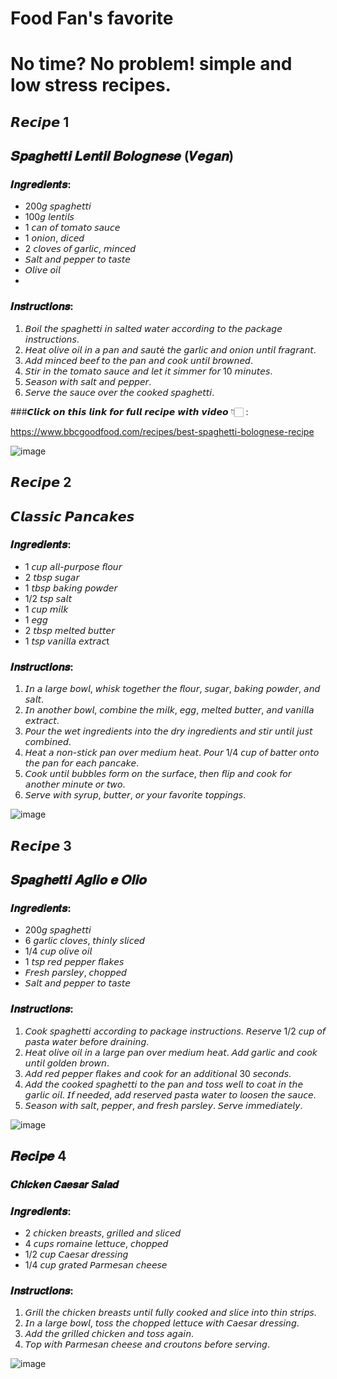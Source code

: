 
# Food Fan's favorite

# No time? No problem! simple and low stress recipes.

## 𝙍𝙚𝙘𝙞𝙥𝙚 1

## 𝑺𝒑𝒂𝒈𝒉𝒆𝒕𝒕𝒊 𝑳𝒆𝒏𝒕𝒊𝒍 𝑩𝒐𝒍𝒐𝒈𝒏𝒆𝒔𝒆 (𝑽𝒆𝒈𝒂𝒏)

### 𝑰𝒏𝒈𝒓𝒆𝒅𝒊𝒆𝒏𝒕𝒔:
- 200𝘨 𝘴𝘱𝘢𝘨𝘩𝘦𝘵𝘵𝘪
- 100𝘨 𝘭𝘦𝘯𝘵𝘪𝘭𝘴
- 1 𝘤𝘢𝘯 𝘰𝘧 𝘵𝘰𝘮𝘢𝘵𝘰 𝘴𝘢𝘶𝘤𝘦
- 1 𝘰𝘯𝘪𝘰𝘯, 𝘥𝘪𝘤𝘦𝘥
- 2 𝘤𝘭𝘰𝘷𝘦𝘴 𝘰𝘧 𝘨𝘢𝘳𝘭𝘪𝘤, 𝘮𝘪𝘯𝘤𝘦𝘥
- 𝘚𝘢𝘭𝘵 𝘢𝘯𝘥 𝘱𝘦𝘱𝘱𝘦𝘳 𝘵𝘰 𝘵𝘢𝘴𝘵𝘦
- 𝘖𝘭𝘪𝘷𝘦 𝘰𝘪𝘭
- 
### 𝑰𝒏𝒔𝒕𝒓𝒖𝒄𝒕𝒊𝒐𝒏𝒔:

1. 𝘉𝘰𝘪𝘭 𝘵𝘩𝘦 𝘴𝘱𝘢𝘨𝘩𝘦𝘵𝘵𝘪 𝘪𝘯 𝘴𝘢𝘭𝘵𝘦𝘥 𝘸𝘢𝘵𝘦𝘳 𝘢𝘤𝘤𝘰𝘳𝘥𝘪𝘯𝘨 𝘵𝘰 𝘵𝘩𝘦 𝘱𝘢𝘤𝘬𝘢𝘨𝘦 𝘪𝘯𝘴𝘵𝘳𝘶𝘤𝘵𝘪𝘰𝘯𝘴.
2. 𝘏𝘦𝘢𝘵 𝘰𝘭𝘪𝘷𝘦 𝘰𝘪𝘭 𝘪𝘯 𝘢 𝘱𝘢𝘯 𝘢𝘯𝘥 𝘴𝘢𝘶𝘵é 𝘵𝘩𝘦 𝘨𝘢𝘳𝘭𝘪𝘤 𝘢𝘯𝘥 𝘰𝘯𝘪𝘰𝘯 𝘶𝘯𝘵𝘪𝘭 𝘧𝘳𝘢𝘨𝘳𝘢𝘯𝘵.
3. 𝘈𝘥𝘥 𝘮𝘪𝘯𝘤𝘦𝘥 𝘣𝘦𝘦𝘧 𝘵𝘰 𝘵𝘩𝘦 𝘱𝘢𝘯 𝘢𝘯𝘥 𝘤𝘰𝘰𝘬 𝘶𝘯𝘵𝘪𝘭 𝘣𝘳𝘰𝘸𝘯𝘦𝘥.
4. 𝘚𝘵𝘪𝘳 𝘪𝘯 𝘵𝘩𝘦 𝘵𝘰𝘮𝘢𝘵𝘰 𝘴𝘢𝘶𝘤𝘦 𝘢𝘯𝘥 𝘭𝘦𝘵 𝘪𝘵 𝘴𝘪𝘮𝘮𝘦𝘳 𝘧𝘰𝘳 10 𝘮𝘪𝘯𝘶𝘵𝘦𝘴.
5. 𝘚𝘦𝘢𝘴𝘰𝘯 𝘸𝘪𝘵𝘩 𝘴𝘢𝘭𝘵 𝘢𝘯𝘥 𝘱𝘦𝘱𝘱𝘦𝘳.
6. 𝘚𝘦𝘳𝘷𝘦 𝘵𝘩𝘦 𝘴𝘢𝘶𝘤𝘦 𝘰𝘷𝘦𝘳 𝘵𝘩𝘦 𝘤𝘰𝘰𝘬𝘦𝘥 𝘴𝘱𝘢𝘨𝘩𝘦𝘵𝘵𝘪.

###𝘾𝙡𝙞𝙘𝙠 𝙤𝙣 𝙩𝙝𝙞𝙨 𝙡𝙞𝙣𝙠 𝙛𝙤𝙧 𝙛𝙪𝙡𝙡 𝙧𝙚𝙘𝙞𝙥𝙚 𝙬𝙞𝙩𝙝 𝙫𝙞𝙙𝙚𝙤 👇🏻 :

https://www.bbcgoodfood.com/recipes/best-spaghetti-bolognese-recipe

![image](https://github.com/user-attachments/assets/96fdd2b3-fbfa-4312-882a-ab2f731e87d8)


## 𝙍𝙚𝙘𝙞𝙥𝙚 2

## 𝘾𝙡𝙖𝙨𝙨𝙞𝙘 𝙋𝙖𝙣𝙘𝙖𝙠𝙚𝙨

### 𝑰𝒏𝒈𝒓𝒆𝒅𝒊𝒆𝒏𝒕𝒔:

- 1 𝘤𝘶𝘱 𝘢𝘭𝘭-𝘱𝘶𝘳𝘱𝘰𝘴𝘦 𝘧𝘭𝘰𝘶𝘳
- 2 𝘵𝘣𝘴𝘱 𝘴𝘶𝘨𝘢𝘳
- 1 𝘵𝘣𝘴𝘱 𝘣𝘢𝘬𝘪𝘯𝘨 𝘱𝘰𝘸𝘥𝘦𝘳
- 1/2 𝘵𝘴𝘱 𝘴𝘢𝘭𝘵
- 1 𝘤𝘶𝘱 𝘮𝘪𝘭𝘬
- 1 𝘦𝘨𝘨
- 2 𝘵𝘣𝘴𝘱 𝘮𝘦𝘭𝘵𝘦𝘥 𝘣𝘶𝘵𝘵𝘦𝘳
- 1 𝘵𝘴𝘱 𝘷𝘢𝘯𝘪𝘭𝘭𝘢 𝘦𝘹𝘵𝘳𝘢𝘤t

### 𝑰𝒏𝒔𝒕𝒓𝒖𝒄𝒕𝒊𝒐𝒏𝒔:
1. 𝘐𝘯 𝘢 𝘭𝘢𝘳𝘨𝘦 𝘣𝘰𝘸𝘭, 𝘸𝘩𝘪𝘴𝘬 𝘵𝘰𝘨𝘦𝘵𝘩𝘦𝘳 𝘵𝘩𝘦 𝘧𝘭𝘰𝘶𝘳, 𝘴𝘶𝘨𝘢𝘳, 𝘣𝘢𝘬𝘪𝘯𝘨 𝘱𝘰𝘸𝘥𝘦𝘳, 𝘢𝘯𝘥 𝘴𝘢𝘭𝘵.
2. 𝘐𝘯 𝘢𝘯𝘰𝘵𝘩𝘦𝘳 𝘣𝘰𝘸𝘭, 𝘤𝘰𝘮𝘣𝘪𝘯𝘦 𝘵𝘩𝘦 𝘮𝘪𝘭𝘬, 𝘦𝘨𝘨, 𝘮𝘦𝘭𝘵𝘦𝘥 𝘣𝘶𝘵𝘵𝘦𝘳, 𝘢𝘯𝘥 𝘷𝘢𝘯𝘪𝘭𝘭𝘢 𝘦𝘹𝘵𝘳𝘢𝘤𝘵.
3. 𝘗𝘰𝘶𝘳 𝘵𝘩𝘦 𝘸𝘦𝘵 𝘪𝘯𝘨𝘳𝘦𝘥𝘪𝘦𝘯𝘵𝘴 𝘪𝘯𝘵𝘰 𝘵𝘩𝘦 𝘥𝘳𝘺 𝘪𝘯𝘨𝘳𝘦𝘥𝘪𝘦𝘯𝘵𝘴 𝘢𝘯𝘥 𝘴𝘵𝘪𝘳 𝘶𝘯𝘵𝘪𝘭 𝘫𝘶𝘴𝘵 𝘤𝘰𝘮𝘣𝘪𝘯𝘦𝘥.
4. 𝘏𝘦𝘢𝘵 𝘢 𝘯𝘰𝘯-𝘴𝘵𝘪𝘤𝘬 𝘱𝘢𝘯 𝘰𝘷𝘦𝘳 𝘮𝘦𝘥𝘪𝘶𝘮 𝘩𝘦𝘢𝘵. 𝘗𝘰𝘶𝘳 1/4 𝘤𝘶𝘱 𝘰𝘧 𝘣𝘢𝘵𝘵𝘦𝘳 𝘰𝘯𝘵𝘰 𝘵𝘩𝘦 𝘱𝘢𝘯 𝘧𝘰𝘳 𝘦𝘢𝘤𝘩 𝘱𝘢𝘯𝘤𝘢𝘬𝘦.
5. 𝘊𝘰𝘰𝘬 𝘶𝘯𝘵𝘪𝘭 𝘣𝘶𝘣𝘣𝘭𝘦𝘴 𝘧𝘰𝘳𝘮 𝘰𝘯 𝘵𝘩𝘦 𝘴𝘶𝘳𝘧𝘢𝘤𝘦, 𝘵𝘩𝘦𝘯 𝘧𝘭𝘪𝘱 𝘢𝘯𝘥 𝘤𝘰𝘰𝘬 𝘧𝘰𝘳 𝘢𝘯𝘰𝘵𝘩𝘦𝘳 𝘮𝘪𝘯𝘶𝘵𝘦 𝘰𝘳 𝘵𝘸𝘰.
6. 𝘚𝘦𝘳𝘷𝘦 𝘸𝘪𝘵𝘩 𝘴𝘺𝘳𝘶𝘱, 𝘣𝘶𝘵𝘵𝘦𝘳, 𝘰𝘳 𝘺𝘰𝘶𝘳 𝘧𝘢𝘷𝘰𝘳𝘪𝘵𝘦 𝘵𝘰𝘱𝘱𝘪𝘯𝘨𝘴.

![image](https://github.com/user-attachments/assets/0a056515-e1ff-4d8a-9da4-14591fb52d0a)

## 𝙍𝙚𝙘𝙞𝙥𝙚 3

## 𝑺𝒑𝒂𝒈𝒉𝒆𝒕𝒕𝒊 𝑨𝒈𝒍𝒊𝒐 𝒆 𝑶𝒍𝒊𝒐

### 𝑰𝒏𝒈𝒓𝒆𝒅𝒊𝒆𝒏𝒕𝒔:
- 200𝘨 𝘴𝘱𝘢𝘨𝘩𝘦𝘵𝘵𝘪
- 6 𝘨𝘢𝘳𝘭𝘪𝘤 𝘤𝘭𝘰𝘷𝘦𝘴, 𝘵𝘩𝘪𝘯𝘭𝘺 𝘴𝘭𝘪𝘤𝘦𝘥
- 1/4 𝘤𝘶𝘱 𝘰𝘭𝘪𝘷𝘦 𝘰𝘪𝘭
- 1 𝘵𝘴𝘱 𝘳𝘦𝘥 𝘱𝘦𝘱𝘱𝘦𝘳 𝘧𝘭𝘢𝘬𝘦𝘴
- 𝘍𝘳𝘦𝘴𝘩 𝘱𝘢𝘳𝘴𝘭𝘦𝘺, 𝘤𝘩𝘰𝘱𝘱𝘦𝘥
- 𝘚𝘢𝘭𝘵 𝘢𝘯𝘥 𝘱𝘦𝘱𝘱𝘦𝘳 𝘵𝘰 𝘵𝘢𝘴𝘵𝘦

### 𝑰𝒏𝒔𝒕𝒓𝒖𝒄𝒕𝒊𝒐𝒏𝒔:

1. 𝘊𝘰𝘰𝘬 𝘴𝘱𝘢𝘨𝘩𝘦𝘵𝘵𝘪 𝘢𝘤𝘤𝘰𝘳𝘥𝘪𝘯𝘨 𝘵𝘰 𝘱𝘢𝘤𝘬𝘢𝘨𝘦 𝘪𝘯𝘴𝘵𝘳𝘶𝘤𝘵𝘪𝘰𝘯𝘴. 𝘙𝘦𝘴𝘦𝘳𝘷𝘦 1/2 𝘤𝘶𝘱 𝘰𝘧 𝘱𝘢𝘴𝘵𝘢 𝘸𝘢𝘵𝘦𝘳 𝘣𝘦𝘧𝘰𝘳𝘦 𝘥𝘳𝘢𝘪𝘯𝘪𝘯𝘨.
2. 𝘏𝘦𝘢𝘵 𝘰𝘭𝘪𝘷𝘦 𝘰𝘪𝘭 𝘪𝘯 𝘢 𝘭𝘢𝘳𝘨𝘦 𝘱𝘢𝘯 𝘰𝘷𝘦𝘳 𝘮𝘦𝘥𝘪𝘶𝘮 𝘩𝘦𝘢𝘵. 𝘈𝘥𝘥 𝘨𝘢𝘳𝘭𝘪𝘤 𝘢𝘯𝘥 𝘤𝘰𝘰𝘬 𝘶𝘯𝘵𝘪𝘭 𝘨𝘰𝘭𝘥𝘦𝘯 𝘣𝘳𝘰𝘸𝘯.
3. 𝘈𝘥𝘥 𝘳𝘦𝘥 𝘱𝘦𝘱𝘱𝘦𝘳 𝘧𝘭𝘢𝘬𝘦𝘴 𝘢𝘯𝘥 𝘤𝘰𝘰𝘬 𝘧𝘰𝘳 𝘢𝘯 𝘢𝘥𝘥𝘪𝘵𝘪𝘰𝘯𝘢𝘭 30 𝘴𝘦𝘤𝘰𝘯𝘥𝘴.
4. 𝘈𝘥𝘥 𝘵𝘩𝘦 𝘤𝘰𝘰𝘬𝘦𝘥 𝘴𝘱𝘢𝘨𝘩𝘦𝘵𝘵𝘪 𝘵𝘰 𝘵𝘩𝘦 𝘱𝘢𝘯 𝘢𝘯𝘥 𝘵𝘰𝘴𝘴 𝘸𝘦𝘭𝘭 𝘵𝘰 𝘤𝘰𝘢𝘵 𝘪𝘯 𝘵𝘩𝘦 𝘨𝘢𝘳𝘭𝘪𝘤 𝘰𝘪𝘭. 𝘐𝘧 𝘯𝘦𝘦𝘥𝘦𝘥, 𝘢𝘥𝘥 𝘳𝘦𝘴𝘦𝘳𝘷𝘦𝘥 𝘱𝘢𝘴𝘵𝘢 𝘸𝘢𝘵𝘦𝘳 𝘵𝘰 𝘭𝘰𝘰𝘴𝘦𝘯 𝘵𝘩𝘦 𝘴𝘢𝘶𝘤𝘦.
5. 𝘚𝘦𝘢𝘴𝘰𝘯 𝘸𝘪𝘵𝘩 𝘴𝘢𝘭𝘵, 𝘱𝘦𝘱𝘱𝘦𝘳, 𝘢𝘯𝘥 𝘧𝘳𝘦𝘴𝘩 𝘱𝘢𝘳𝘴𝘭𝘦𝘺. 𝘚𝘦𝘳𝘷𝘦 𝘪𝘮𝘮𝘦𝘥𝘪𝘢𝘵𝘦𝘭𝘺.

![image](https://github.com/user-attachments/assets/4947d8ab-dd8d-4342-a953-8fdb2841acef)

## 𝑹𝒆𝒄𝒊𝒑𝒆 4

### 𝑪𝒉𝒊𝒄𝒌𝒆𝒏 𝑪𝒂𝒆𝒔𝒂𝒓 𝑺𝒂𝒍𝒂𝒅

### 𝑰𝒏𝒈𝒓𝒆𝒅𝒊𝒆𝒏𝒕𝒔:
- 2 𝘤𝘩𝘪𝘤𝘬𝘦𝘯 𝘣𝘳𝘦𝘢𝘴𝘵𝘴, 𝘨𝘳𝘪𝘭𝘭𝘦𝘥 𝘢𝘯𝘥 𝘴𝘭𝘪𝘤𝘦𝘥
- 4 𝘤𝘶𝘱𝘴 𝘳𝘰𝘮𝘢𝘪𝘯𝘦 𝘭𝘦𝘵𝘵𝘶𝘤𝘦, 𝘤𝘩𝘰𝘱𝘱𝘦𝘥
- 1/2 𝘤𝘶𝘱 𝘊𝘢𝘦𝘴𝘢𝘳 𝘥𝘳𝘦𝘴𝘴𝘪𝘯𝘨
- 1/4 𝘤𝘶𝘱 𝘨𝘳𝘢𝘵𝘦𝘥 𝘗𝘢𝘳𝘮𝘦𝘴𝘢𝘯 𝘤𝘩𝘦𝘦𝘴𝘦

### 𝑰𝒏𝒔𝒕𝒓𝒖𝒄𝒕𝒊𝒐𝒏𝒔:
1. 𝘎𝘳𝘪𝘭𝘭 𝘵𝘩𝘦 𝘤𝘩𝘪𝘤𝘬𝘦𝘯 𝘣𝘳𝘦𝘢𝘴𝘵𝘴 𝘶𝘯𝘵𝘪𝘭 𝘧𝘶𝘭𝘭𝘺 𝘤𝘰𝘰𝘬𝘦𝘥 𝘢𝘯𝘥 𝘴𝘭𝘪𝘤𝘦 𝘪𝘯𝘵𝘰 𝘵𝘩𝘪𝘯 𝘴𝘵𝘳𝘪𝘱𝘴.
2. 𝘐𝘯 𝘢 𝘭𝘢𝘳𝘨𝘦 𝘣𝘰𝘸𝘭, 𝘵𝘰𝘴𝘴 𝘵𝘩𝘦 𝘤𝘩𝘰𝘱𝘱𝘦𝘥 𝘭𝘦𝘵𝘵𝘶𝘤𝘦 𝘸𝘪𝘵𝘩 𝘊𝘢𝘦𝘴𝘢𝘳 𝘥𝘳𝘦𝘴𝘴𝘪𝘯𝘨.
3. 𝘈𝘥𝘥 𝘵𝘩𝘦 𝘨𝘳𝘪𝘭𝘭𝘦𝘥 𝘤𝘩𝘪𝘤𝘬𝘦𝘯 𝘢𝘯𝘥 𝘵𝘰𝘴𝘴 𝘢𝘨𝘢𝘪𝘯.
4. 𝘛𝘰𝘱 𝘸𝘪𝘵𝘩 𝘗𝘢𝘳𝘮𝘦𝘴𝘢𝘯 𝘤𝘩𝘦𝘦𝘴𝘦 𝘢𝘯𝘥 𝘤𝘳𝘰𝘶𝘵𝘰𝘯𝘴 𝘣𝘦𝘧𝘰𝘳𝘦 𝘴𝘦𝘳𝘷𝘪𝘯𝘨.


![image](https://github.com/user-attachments/assets/2f950ae6-81d6-4f8a-955f-c9339f67e4a8)




